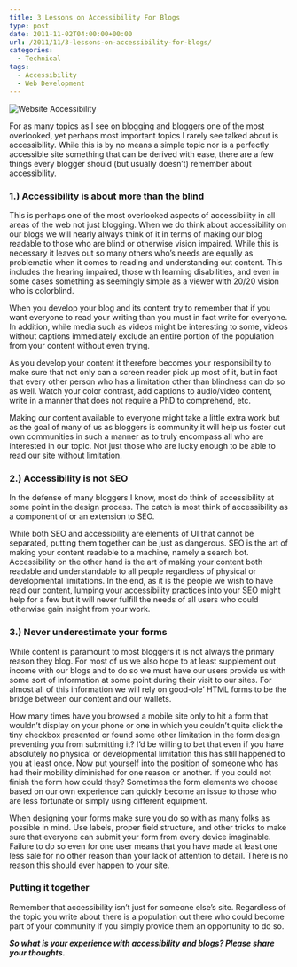 ```yaml
---
title: 3 Lessons on Accessibility For Blogs
type: post
date: 2011-11-02T04:00:00+00:00
url: /2011/11/3-lessons-on-accessibility-for-blogs/
categories:
  - Technical
tags:
  - Accessibility
  - Web Development
---
```


![Website Accessibility](/images/2011/11/Website-Accessibility-225x168-1.jpg)

For as many topics as I see on blogging and bloggers one of the most overlooked, yet perhaps most important topics I rarely see talked about is accessibility. While this is by no means a simple topic nor is a perfectly accessible site something that can be derived with ease, there are a few things every blogger should (but usually doesn’t) remember about accessibility.

### 1.) Accessibility is about more than the blind

This is perhaps one of the most overlooked aspects of accessibility in all areas of the web not just blogging. When we do think about accessibility on our blogs we will nearly always think of it in terms of making our blog readable to those who are blind or otherwise vision impaired. While this is necessary it leaves out so many others who’s needs are equally as problematic when it comes to reading and understanding out content. This includes the hearing impaired, those with learning disabilities, and even in some cases something as seemingly simple as a viewer with 20/20 vision who is colorblind.

When you develop your blog and its content try to remember that if you want everyone to read your writing than you must in fact write for everyone. In addition, while media such as videos might be interesting to some, videos without captions immediately exclude an entire portion of the population from your content without even trying.

As you develop your content it therefore becomes your responsibility to make sure that not only can a screen reader pick up most of it, but in fact that every other person who has a limitation other than blindness can do so as well. Watch your color contrast, add captions to audio/video content, write in a manner that does not require a PhD to comprehend, etc.

Making our content available to everyone might take a little extra work but as the goal of many of us as bloggers is community it will help us foster out own communities in such a manner as to truly encompass all who are interested in our topic. Not just those who are lucky enough to be able to read our site without limitation.

### 2.) Accessibility is not SEO

In the defense of many bloggers I know, most do think of accessibility at some point in the design process. The catch is most think of accessibility as a component of or an extension to SEO.

While both SEO and accessibility are elements of UI that cannot be separated, putting them together can be just as dangerous. SEO is the art of making your content readable to a machine, namely a search bot. Accessibility on the other hand is the art of making your content both readable and understandable to all people regardless of physical or developmental limitations. In the end, as it is the people we wish to have read our content, lumping your accessibility practices into your SEO might help for a few but it will never fulfill the needs of all users who could otherwise gain insight from your work.

### 3.) Never underestimate your forms

While content is paramount to most bloggers it is not always the primary reason they blog. For most of us we also hope to at least supplement out income with our blogs and to do so we must have our users provide us with some sort of information at some point during their visit to our sites. For almost all of this information we will rely on good-ole’ HTML forms to be the bridge between our content and our wallets.

How many times have you browsed a mobile site only to hit a form that wouldn’t display on your phone or one in which you couldn’t quite click the tiny checkbox presented or found some other limitation in the form design preventing you from submitting it? I’d be willing to bet that even if you have absolutely no physical or developmental limitation this has still happened to you at least once. Now put yourself into the position of someone who has had their mobility diminished for one reason or another. If you could not finish the form how could they? Sometimes the form elements we choose based on our own experience can quickly become an issue to those who are less fortunate or simply using different equipment.

When designing your forms make sure you do so with as many folks as possible in mind. Use labels, proper field structure, and other tricks to make sure that everyone can submit your form from every device imaginable. Failure to do so even for one user means that you have made at least one less sale for no other reason than your lack of attention to detail. There is no reason this should ever happen to your site.

### Putting it together

Remember that accessibility isn’t just for someone else’s site. Regardless of the topic you write about there is a population out there who could become part of your community if you simply provide them an opportunity to do so.

_**So what is your experience with accessibility and blogs? Please share your thoughts.**_